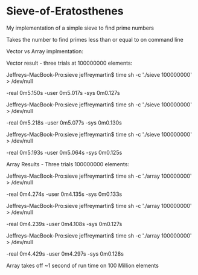 Sieve-of-Eratosthenes
=====================

My implementation of a simple sieve to find prime numbers

Takes the number to find primes less than or equal to on command line

Vector vs Array implmentation:

Vector result - three trials at 100000000 elements:

Jeffreys-MacBook-Pro:sieve jeffreymartin$ time sh -c './sieve 100000000' > /dev/null

-real	0m5.150s
-user	0m5.017s
-sys	0m0.127s

Jeffreys-MacBook-Pro:sieve jeffreymartin$ time sh -c './sieve 100000000' > /dev/null

-real	0m5.218s
-user	0m5.077s
-sys	0m0.130s

Jeffreys-MacBook-Pro:sieve jeffreymartin$ time sh -c './sieve 100000000' > /dev/null

-real	0m5.193s
-user	0m5.064s
-sys	0m0.125s

Array Results - Three trials 100000000 elements:

Jeffreys-MacBook-Pro:sieve jeffreymartin$ time sh -c './array 100000000' > /dev/null

-real	0m4.274s
-user	0m4.135s
-sys	0m0.133s

Jeffreys-MacBook-Pro:sieve jeffreymartin$ time sh -c './array 100000000' > /dev/null

-real	0m4.239s
-user	0m4.108s
-sys	0m0.127s

Jeffreys-MacBook-Pro:sieve jeffreymartin$ time sh -c './array 100000000' > /dev/null

-real	0m4.429s
-user	0m4.297s
-sys	0m0.128s

Array takes off ~1 second of run time on 100 Million elements
